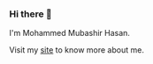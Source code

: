 ### Hi there 👋

I'm Mohammed Mubashir Hasan.<br>

Visit my <a href="">site</a> to know more about me.













